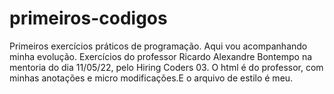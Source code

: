 # primeiros-codigos
Primeiros exercícios práticos de programação. Aqui vou acompanhando minha evolução.
Exercícios do professor Ricardo Alexandre Bontempo na mentoria do dia 11/05/22, pelo Hiring Coders 03.
O html é do professor, com minhas anotações e micro modificações.E o arquivo de estilo é meu.
